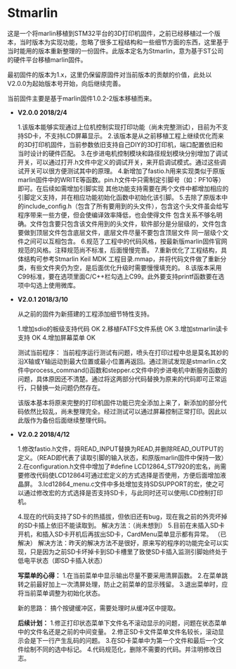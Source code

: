 # Stmarlin

这是一个将marlin移植到STM32平台的3D打印机固件，之前已经移植过一个版本，当时版本为实现功能，忽略了很多工程结构和一些细节方面的东西，这里基于当时能用的版本重新整理的一份固件。此版本定名为Stmarlin，意为基于ST公司的硬件平台移植marlin固件。

最初固件的版本为1.x，这里仍保留原固件对当前版本的贡献的价值，此处以V2.0.0为起始版本号开始，向后继续完善。

当前固件主要是基于marlin固件1.0.2-2版本移植而来。

- **V2.0.0     2018/2/4**

  1.该版本能够实现通过上位机控制实现打印功能（尚未完整测试），目前为不支持SD卡，不支持LCD屏幕显示。
  2.该版本是从之前移植工程上继续优化而来的3D打印机固件，当前参数依旧支持自己DIY的3D打印机，端口配置依旧和当时设计的硬件匹配。
  3.在步进电机控制模块和路径规划模块分别增加了调试开关，可以通过打开.h文件中定义的调试开关，来开启调试模式。通过这些调试开关可以很方便测试其中的原理。
  4.新增加了fastio.h用来实现类似于原版marlin固件中的WRITE等函数。pin.h文件中只需制定引脚号（如：PF10等）即可。在后续如需增加引脚实现
    其他功能支持需要在两个文件中都增加相应的引脚定义支持，并在相应功能初始化函数中初始化该引脚。
  5.去除了原版本中的include_config.h（包含了所有要用到的头文件），包含这个头文件虽会给写程序带来一些方便，但会使编译效率降低，也会使得文件
    包含关系不够名明确。文件包含要只包含该文件用到的头文件，软件部分是分层级的，文件包含要做到顶层文件包含底层文件，底层文件尽量不要包含顶层文件
  	同一层级个文件之间可以互相包含。
  6.规范了工程中的代码风格，按最新版marlin固件官网规范的风格。注释规范尚不标准，后面慢慢完善。
  7.重新优化了工程结构，具体结构可参考Stmarlin Keil MDK 工程目录.mmap，并将代码文件做了重新分类，有些文件夹仍为空，是后面优化升级时需要慢慢填充的。
  8.该版本采用C99标准，要在选项里面C/C++栏勾选上C99。此外要支持printf函数要在选项中勾选上使用微库。
  
- **V2.0.1     2018/3/10**

  从之前的固件为新搭建的工程添加细节特性支持。

  1.增加sdio的板级支持代码                OK
  2.移植FATFS文件系统                         OK
  3.增加stmarlin读卡支持                     OK
  4.增加屏幕菜单                                    OK

  测试当前程序：
      当前程序运行测试有问题，喷头在打印过程中总是莫名其妙的沿X轴或Y轴运动到最大位置或最小位置再返回。通过测试发现是stmarlin.c文件中process_command()函数和stepper.c文件中的步进电机中断服务函数的问题，具体原因还不清楚。通过将这两部分代码替换为原来的代码即可正常运行，只替换一处问题仍然存在。

  该版本基本将原来完整的打印机固件功能已完全添加上来了，新添加的部分代码依然比较乱，尚未整理完全。经过测试可以通过屏幕控制正常打印。因此以此版作为备份后面继续整理代码。
  
- **V2.0.2     2018/4/12**

  1.修改fastio.h文件，将READ_INPUT替换为READ,并删除READ_OUTPUT的定义。（READ即代表了读取引脚的输入状态，和原版marlin固件中保持一致）
  2.在configuration.h文件中增加了#define LCD12864_ST7920的宏名，尚需要修改代码使LCD12864可通过宏定义的方式选择是否使用，方便后面增加液晶屏。
  3.lcd12864_menu.c文件中多处增加支持SDSUPPORT的宏，使之可以通过修改宏的方式选择是否支持SD卡，与此同时还可以使用LCD控制打印机。

  4.现在的代码支持了SD卡的热插拔，但依旧还有bug，现在我之前的外壳坏掉的SD卡插上依旧不能读取到。
    解决方法：（尚未想到）
  5.目前在未插入SD卡开机，和插入SD卡开机后再拔出SD卡，CardMenu菜单显示都有异常。 （已解决） 
    解决方法：昨天的解决方法不是很好，原来写的程序的功能完全可以实现，只是因为之前SD卡坏掉卡到SD卡槽里了致使SD卡插入监测引脚始终处于低电平状态（即SD卡插入状态）

  **写菜单的心得：**
  1.在当前菜单中显示输出尽量不要采用清屏函数。
  2.在菜单跳转之前最好加上一次清屏处理，防止之前菜单的显示残留。
  3.退出菜单时，应将当前菜单调整为初始化状态。

  新的思路： 搞个按键缓冲区，需要处理时从缓冲区中提取。

  **后续计划：**
  1.修正打印状态菜单下文件名不滚动显示的问题，问题在状态菜单中的文件名还是之前的中间变量。
  2.修正SD卡文件菜单文件名较长，滚动显示会是下一行产生乱码的问题。
  3.在SD卡菜单中为第一个文件和最后一个文件绘制不同的选中标记。
  4.代码规范化，删除不需要的代码。并注明修改日志。

